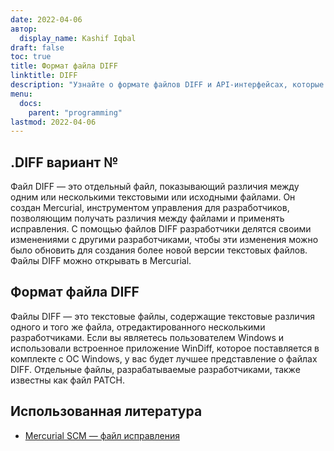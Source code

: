 ```yaml
---
date: 2022-04-06
автор:
  display_name: Kashif Iqbal
draft: false
toc: true
title: Формат файла DIFF
linktitle: DIFF
description: "Узнайте о формате файлов DIFF и API-интерфейсах, которые могут создавать и открывать файлы DIFF."
menu:
  docs:
    parent: "programming"
lastmod: 2022-04-06
---
```


## .DIFF вариант №

Файл DIFF — это отдельный файл, показывающий различия между одним или несколькими текстовыми или исходными файлами. Он создан Mercurial, инструментом управления для разработчиков, позволяющим получать различия между файлами и применять исправления. С помощью файлов DIFF разработчики делятся своими изменениями с другими разработчиками, чтобы эти изменения можно было обновить для создания более новой версии текстовых файлов. Файлы DIFF можно открывать в Mercurial.

## Формат файла DIFF

Файлы DIFF — это текстовые файлы, содержащие текстовые различия одного и того же файла, отредактированного несколькими разработчиками. Если вы являетесь пользователем Windows и использовали встроенное приложение WinDiff, которое поставляется в комплекте с ОС Windows, у вас будет лучшее представление о файлах DIFF. Отдельные файлы, разрабатываемые разработчиками, также известны как файл PATCH.

## Использованная литература ##

* [Mercurial SCM — файл исправления](https://www.mercurial-scm.org/wiki/PatchFile)

